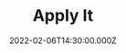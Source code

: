 ---
title: "Apply It"
image: https://i.imgur.com/G1fdFbs.png
date: 2022-02-06T14:30:00.000Z
video:
  type: vimeo
  id: 674484384
speaker:
    name: "Bart Wilkins"
    permalink: "bart-wilkins"
series: "dust-it-off"
---